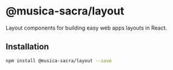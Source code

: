 # @musica-sacra/layout

Layout components for building easy web apps layouts in React.

## Installation

```sh
npm install @musica-sacra/layout --save
```
